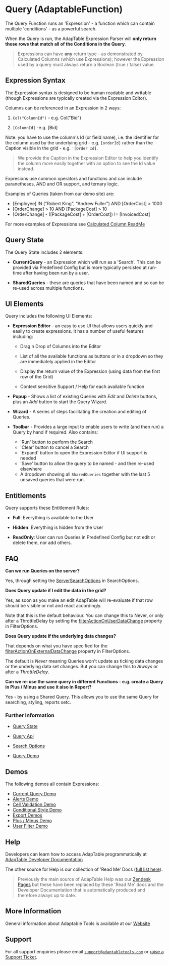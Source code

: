 # Query (AdaptableFunction)

The Query Function runs an 'Expression' - a function which can contain multiple 'conditions' - as a powerful search.

When the Query is run, the AdapTable Expression Parser will **only return those rows that match all of the Conditions in the Query**.

> Expressions can have **any** return type - as demonstrated by Calculated Columns (which use Expressions); however the Expression used by a query must always return a Boolean (true / false) value.

## Expression Syntax

The Expression syntax is designed to be human readable and writable (though Expressions are typically created via the Expression Editor).

Columns can be referenced in an Expression in 2 ways:

1. ``Col("ColumnId")`` - e.g. Col("Bid")
  
2. ``[ColumnId]`` -e.g. [Bid]  

Note: you have to use the column's Id (or field name), i.e. the identifier for the column used by the underlying grid - e.g. ``[orderId]`` rather than the Caption visible in the grid - e.g. ``'[Order Id]``.
  
> We provide the Caption in the Expression Editor to help you identify the column more easily together with an option to see the Id value instead.

Expresions use common operators and functions and can include paranetheses, AND and OR support, and ternary logic.

Examples of Queries (taken from our demo site) are:

- [Employee] IN ("Robert King", "Andrew Fuller") AND [OrderCost] > 1000
- [OrderChange] > 10 AND [PackageCost] > 10
- [OrderChange] - ([PackageCost] + [OrderCost]) != [InvoicedCost]

For more examples of Expressions see [Calculated Column ReadMe](calculated-column-function.md)

## Query State

The Query State includes 2 elements:

* **CurrentQuery** - an Expression which will run as a 'Search'.  This can be provided via Predefined Config but is more typically persisted at run-time after having been run by a user.

* **SharedQueries** - these are queries that have been named and so can be re-used across multiple functions.

## UI Elements

Query includes the following UI Elements:

* **Expression Editor** - an easy to use UI that allows users quickly and easily to create expressions.  It has a number of useful features including:

  * Drag n Drop of Columns into the Editor

  * List of all the available functions as buttons or in a dropdown so they are immediately applied in the Editor

  * Display the return value of the Expression (using data from the first row of the Grid)

  * Context sensitive Support / Help for each available function

* **Popup** - Shows a list of existing Queries with *Edit* and *Delete* buttons, plus an *Add* button to start the Query Wizard.

* **Wizard** - A series of steps facilitating the creation and editing of Queries.

* **Toolbar** - Provides a large input to enable users to write (and then run) a Query by hand if required.  Also contains:
  * 'Run' button to perform the Search
  * 'Clear' button to cancel a Search
  * 'Expand' button to open the Expression Editor if UI support is needed
  * 'Save' button to allow the query to be named - and then re-used elsewhere 
  * A dropdown showing all `SharedQueries` together with the last 5 unsaved queries that were run. 

## Entitlements

Query supports these Entitlement Rules:

* **Full**: Everything is available to the User

* **Hidden**: Everything is hidden from the User

* **ReadOnly**: User can run Queries in Predefined Config but not edit or delete them, nor add others.

## FAQ

**Can we run Queries on the server?**

Yes, through setting the [ServerSearchOptions](https://api.adaptabletools.com/interfaces/_src_adaptableoptions_searchoptions_.searchoptions.html#serversearchoptions) in SearchOptions.

**Does Query update if I edit the data in the grid?**

Yes, as soon as you make an edit AdapTable will re-evaluate if that row should be visible or not and react accordingly.

Note that this is the default behaviour. You can change this to Never, or only after a ThrottleDelay by setting the 
[filterActionOnUserDataChange](https://api.adaptabletools.com/interfaces/_src_adaptableoptions_filteroptions_.filteroptions.html#filteractiononuserdatachange) property in FilterOptions.

**Does Query update if the underlying data changes?**

That depends on what you have specified for the
[filterActionOnExternalDataChange](https://api.adaptabletools.com/interfaces/_src_adaptableoptions_filteroptions_.filteroptions.html#filteractiononexternaldatachange) property in FilterOptions.

The default is *Never* meaning Queries won't update as ticking data changes or the underlying data set changes. But you can change this to *Always* or after a *ThrottleDelay*.

**Can we re-use the same query in different Functions - e.g. create a Query in Plus / Minus and use it also in Report?**

Yes - by using a Shared Query.  This allows you to use the same Query for searching, styling, reports setc.

### Further Information

- [Query State](https://api.adaptabletools.com/interfaces/_src_predefinedconfig_querystate_.querystate.html)

- [Query Api](https://api.adaptabletools.com/interfaces/_src_api_queryapi_.queryapi.html)

- [Search Options](https://api.adaptabletools.com/interfaces/_src_adaptableoptions_searchoptions_.searchoptions.html)

- [Query Demo](https://demo.adaptabletools.com/search/aggridcurrentquerydemo)



## Demos

The following demos all contain Expressions:

- [Current Query Demo](https://demo.adaptabletools.com/search/aggridcurrentquerydemo)
- [Alerts Demo](https://demo.adaptabletools.com/alertsmessages/aggridalertdemo)
- [Cell Validation Demo](https://demo.adaptabletools.com/edit/aggridcellvalidationdemo)
- [Conditional Style Demo](https://demo.adaptabletools.com/style/aggridconditionalstyledemo)
- [Export Demos](https://demo.adaptabletools.com/export)
- [Plus / Minus Demo](https://demo.adaptabletools.com/edit/aggridplusminusdemo)
- [User Filter Demo](https://demo.adaptabletools.com/filters/aggriduserfiltersdemo)

## Help

Developers can learn how to access AdapTable programmatically at [AdapTable Developer Documentation](https://api.adaptabletools.com) 

The other source for Help is our collection of 'Read Me' Docs ([full list here](https://github.com/AdaptableTools/adaptable/blob/master/packages/adaptable/readme/readme-list.md)).

> Previously the main source of AdapTable Help was our [Zendesk Pages](https://adaptabletools.zendesk.com/hc/en-us/articles/360007083017-Help-) but these have been replaced by these 'Read Me' docs and the Developer Documentation that is automatically produced and therefore always up to date.

## More Information

General information about Adaptable Tools is available at our [Website](http://www.adaptabletools.com) 

## Support

For all support enquiries please email [`support@adaptabletools.com`](mailto:support@adaptabletools.com) or [raise a Support Ticket](https://adaptabletools.zendesk.com/hc/en-us/requests/new).
